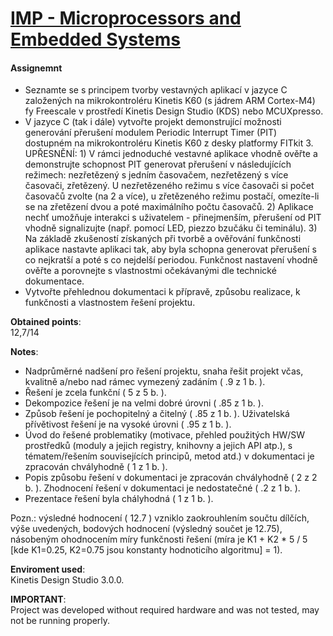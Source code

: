 # [IMP - Microprocessors and Embedded Systems](https://www.fit.vut.cz/study/course/13997/)

#### Assignemnt
* Seznamte se s principem tvorby vestavných aplikací v jazyce C založených na mikrokontroléru Kinetis K60 (s jádrem ARM Cortex-M4) fy Freescale v prostředí Kinetis Design Studio (KDS) nebo MCUXpresso.
* V jazyce C (tak i dále) vytvořte projekt demonstrující možnosti generování přerušení modulem Periodic Interrupt Timer (PIT) dostupném na mikrokontroléru Kinetis K60 z desky platformy FITkit 3. UPŘESNĚNÍ: 1) V rámci jednoduché vestavné aplikace vhodně ověřte a demonstrujte schopnost PIT generovat přerušení v následujících režimech: nezřetězený s jedním časovačem, nezřetězený s více časovači, zřetězený. U nezřetězeného režimu s více časovači si počet časovačů zvolte (na 2 a více), u zřetězeného režimu postačí, omezíte-li se na zřetězení dvou a poté maximálního počtu časovačů. 2) Aplikace nechť umožňuje interakci s uživatelem - přinejmenším, přerušení od PIT vhodně signalizujte (např. pomocí LED, piezzo bzučáku či teminálu). 3) Na základě zkušeností získaných při tvorbě a ověřování funkčnosti aplikace nastavte aplikaci tak, aby byla schopna generovat přerušení s co nejkratší a poté s co nejdelší periodou. Funkčnost nastavení vhodně ověřte a porovnejte s vlastnostmi očekávanými dle technické dokumentace. 
* Vytvořte přehlednou dokumentaci k přípravě, způsobu realizace, k funkčnosti a vlastnostem řešení projektu.

**Obtained points**:<br>
12,7/14

**Notes**:<br>
* Nadprůměrné nadšení pro řešení projektu, snaha řešit projekt včas, kvalitně a/nebo nad rámec vymezený zadáním ( .9 z  1 b. ). 
* Řešení je zcela funkční ( 5 z  5 b. ).
* Dekompozice řešení je na velmi dobré úrovni ( .85 z  1 b. ).
* Způsob řešení je pochopitelný a čitelný ( .85 z  1 b. ). Uživatelská přívětivost řešení je na vysoké úrovni ( .95 z  1 b. ).
* Úvod do řešené problematiky (motivace, přehled použitých HW/SW prostředků (moduly a jejich registry, knihovny a jejich API atp.), s tématem/řešením souvisejících  principů, metod  atd.) v dokumentaci je zpracován chvályhodně ( 1 z  1 b. ).
* Popis způsobu řešení v dokumentaci je zpracován chvályhodně ( 2 z  2 b. ). Zhodnocení řešení v dokumentaci je nedostatečné ( .2 z  1 b. ).
* Prezentace řešení byla chályhodná ( 1 z  1 b. ).

Pozn.: výsledné hodnocení ( 12.7 ) vzniklo zaokrouhlením součtu dílčích, výše uvedených, bodových hodnocení (výsledný součet je 12.75), násobeným ohodnocením míry funkčnosti řešení (míra je K1 + K2 *  5 / 5 [kde K1=0.25, K2=0.75 jsou konstanty hodnoticího algoritmu] = 1).

**Enviroment used**:<br>
Kinetis Design Studio 3.0.0.

**IMPORTANT**:<br>
Project was developed without required hardware and was not tested, may not be running properly.
